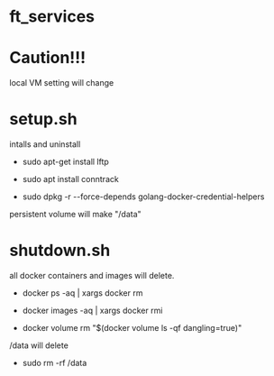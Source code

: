 # ft_services

# Caution!!!

local VM setting will change

# setup.sh

intalls and uninstall

- sudo apt-get install lftp

- sudo apt install conntrack

- sudo dpkg -r --force-depends golang-docker-credential-helpers

persistent volume will make "/data"

# shutdown.sh

all docker containers and images will delete.

- docker ps -aq | xargs docker rm

- docker images -aq | xargs docker rmi

- docker volume rm "$(docker volume ls -qf dangling=true)"

/data will delete

- sudo rm -rf /data
